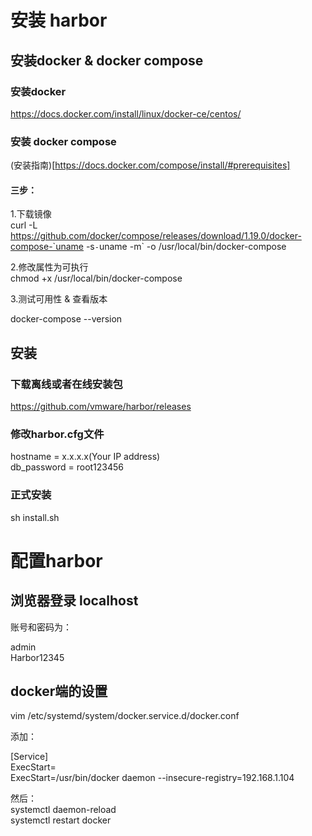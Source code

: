 # 安装 harbor   

##  安装docker & docker compose    

###   安装docker 

https://docs.docker.com/install/linux/docker-ce/centos/

###   安装 docker compose

(安装指南)[https://docs.docker.com/compose/install/#prerequisites]     

####  三步：   
1.下载镜像       
curl -L https://github.com/docker/compose/releases/download/1.19.0/docker-compose-`uname -s`-`uname -m` -o /usr/local/bin/docker-compose

2.修改属性为可执行    
 chmod +x /usr/local/bin/docker-compose     
 
3.测试可用性 & 查看版本      

docker-compose --version        


##  安装   

###   下载离线或者在线安装包    
https://github.com/vmware/harbor/releases   

###   修改harbor.cfg文件

hostname = x.x.x.x(Your IP address)   
db_password = root123456    

###   正式安装    
sh   install.sh   




#  配置harbor  

##   浏览器登录 localhost     

账号和密码为：  

admin    
Harbor12345     


##   docker端的设置   

vim /etc/systemd/system/docker.service.d/docker.conf 

添加：

[Service]  
ExecStart=  
ExecStart=/usr/bin/docker daemon --insecure-registry=192.168.1.104   


然后：   
systemctl daemon-reload   
systemctl restart docker     





